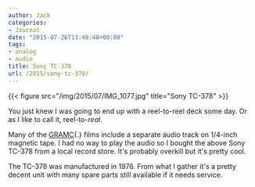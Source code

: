 ```yaml
---
author: Jack
categories:
- Journal
date: "2015-07-26T13:48:48+00:00"
tags:
- analog
- audio
title: Sony TC-378
url: /2015/sony-tc-378/
---
```


{{< figure src="/img/2015/07/IMG_1077.jpg" title="Sony TC-378" >}}
    

You just knew I was going to end up with a reel-to-reel deck some day. Or as I like to call it, reel-to-_real_.

Many of the [GRAMC][1]{.} films include a separate audio track on 1/4-inch magnetic tape. I had no way to play the audio so I bought the above Sony TC-378 from a local record store. It's probably overkill but it's pretty cool.

The TC-378 was manufactured in 1976. From what I gather it's a pretty decent unit with many spare parts still available if it needs service.

 [1]: /2015/movie-club-transfers/

